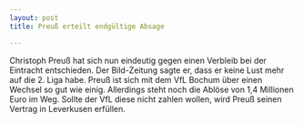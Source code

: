 ```yaml
---
layout: post
title: Preuß erteilt endgültige Absage

---
```


Christoph Preuß hat sich nun eindeutig gegen einen Verbleib bei der Eintracht entschieden. Der Bild-Zeitung sagte er, dass er keine Lust mehr auf die 2. Liga habe. Preuß ist sich mit dem VfL Bochum über einen Wechsel so gut wie einig. Allerdings steht noch die Ablöse von 1,4 Millionen Euro im Weg. Sollte der VfL diese nicht zahlen wollen, wird Preuß seinen Vertrag in Leverkusen erfüllen.


